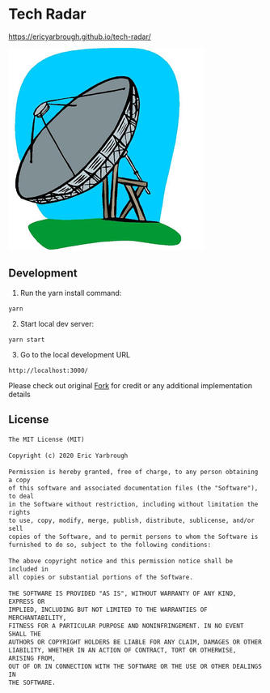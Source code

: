 # Tech Radar

https://ericyarbrough.github.io/tech-radar/

![Tech radar logo](src/logo.jpg)

## Development

1. Run the yarn install command:

```
yarn 
```

2. Start local dev server:

```
yarn start
```

3. Go to the local development URL
 
```
http://localhost:3000/
```

Please check out original [Fork](https://github.com/zalando/tech-radar) for credit or any additional implementation details 

## License

```
The MIT License (MIT)

Copyright (c) 2020 Eric Yarbrough

Permission is hereby granted, free of charge, to any person obtaining a copy
of this software and associated documentation files (the "Software"), to deal
in the Software without restriction, including without limitation the rights
to use, copy, modify, merge, publish, distribute, sublicense, and/or sell
copies of the Software, and to permit persons to whom the Software is
furnished to do so, subject to the following conditions:

The above copyright notice and this permission notice shall be included in
all copies or substantial portions of the Software.

THE SOFTWARE IS PROVIDED "AS IS", WITHOUT WARRANTY OF ANY KIND, EXPRESS OR
IMPLIED, INCLUDING BUT NOT LIMITED TO THE WARRANTIES OF MERCHANTABILITY,
FITNESS FOR A PARTICULAR PURPOSE AND NONINFRINGEMENT. IN NO EVENT SHALL THE
AUTHORS OR COPYRIGHT HOLDERS BE LIABLE FOR ANY CLAIM, DAMAGES OR OTHER
LIABILITY, WHETHER IN AN ACTION OF CONTRACT, TORT OR OTHERWISE, ARISING FROM,
OUT OF OR IN CONNECTION WITH THE SOFTWARE OR THE USE OR OTHER DEALINGS IN
THE SOFTWARE.
```
